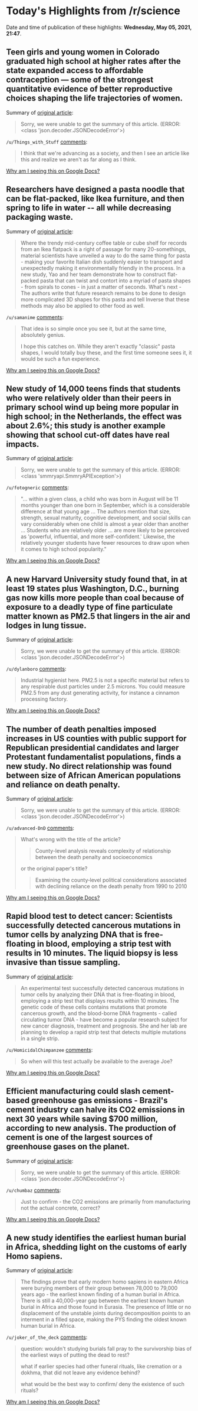 # Today's Highlights from /r/science

Date and time of publication of these highlights: **Wednesday, May 05, 2021, 21:47**.

## Teen girls and young women in Colorado graduated high school at higher rates after the state expanded access to affordable contraception — some of the strongest quantitative evidence of better reproductive choices shaping the life trajectories of women.

Summary of [original article](https://academictimes.com/with-better-contraceptive-access-more-girls-graduate-from-high-school/):

> Sorry, we were unable to get the summary of this article. (ERROR: <class 'json.decoder.JSONDecodeError'>)

`/u/Things_with_Stuff` [comments](https://www.reddit.com/r/science/comments/n5pp2e/teen_girls_and_young_women_in_colorado_graduated/):

> I think that we're advancing as a society, and then I see an article like this and realize we aren't as far along as I think.

[Why am I seeing this on Google Docs?](https://docs.google.com/document/d/1Dc6We63vOXIZsc0op-Bt4abqkYjXzOigalQqFxmvvbM/edit?usp=sharing)

## Researchers have designed a pasta noodle that can be flat-packed, like Ikea furniture, and then spring to life in water -- all while decreasing packaging waste.

Summary of [original article](https://www.inverse.com/innovation/3d-morphing-pasta-to-alleviate-package-waste):

> Where the trendy mid-century coffee table or cube shelf for records from an Ikea flatpack is a right of passage for many 20-somethings, material scientists have unveiled a way to do the same thing for pasta - making your favorite Italian dish suddenly easier to transport and unexpectedly making it environmentally friendly in the process. In a new study, Yao and her team demonstrate how to construct flat-packed pasta that can twist and contort into a myriad of pasta shapes - from spirals to cones - in just a matter of seconds. What's next - The authors write that future research remains to be done to design more complicated 3D shapes for this pasta and tell Inverse that these methods may also be applied to other food as well.

`/u/samanime` [comments](https://www.reddit.com/r/science/comments/n5mhnf/researchers_have_designed_a_pasta_noodle_that_can/):

> That idea is so simple once you see it, but at the same time, absolutely genius.
> 
> I hope this catches on. While they aren't exactly "classic" pasta shapes, I would totally buy these, and the first time someone sees it, it would be such a fun experience.

[Why am I seeing this on Google Docs?](https://docs.google.com/document/d/1Dc6We63vOXIZsc0op-Bt4abqkYjXzOigalQqFxmvvbM/edit?usp=sharing)

## New study of 14,000 teens finds that students who were relatively older than their peers in primary school wind up being more popular in high school; in the Netherlands, the effect was about 2.6%; this study is another example showing that school cut-off dates have real impacts.

Summary of [original article](https://www.psychnewsdaily.com/high-school-popularity-study-shows-oldest-kids-in-the-class-also-the-most-popular/):

> Sorry, we were unable to get the summary of this article. (ERROR: <class 'smmryapi.SmmryAPIException'>)

`/u/fotogneric` [comments](https://www.reddit.com/r/science/comments/n5mgvx/new_study_of_14000_teens_finds_that_students_who/):

> "... within a given class, a child who was born in August will be 11 months younger than one born in September, which is a considerable difference at that young age ...  The authors mention that size, strength, sexual maturity, cognitive development, and social skills can vary considerably when one child is almost a year older than another ... Students who are relatively older ... are more likely to be perceived as 'powerful, influential, and more self-confident.' Likewise, the relatively younger students have fewer resources to draw upon when it comes to high school popularity."

[Why am I seeing this on Google Docs?](https://docs.google.com/document/d/1Dc6We63vOXIZsc0op-Bt4abqkYjXzOigalQqFxmvvbM/edit?usp=sharing)

## A new Harvard University study found that, in at least 19 states plus Washington, D.C., burning gas now kills more people than coal because of exposure to a deadly type of fine particulate matter known as PM2.5 that lingers in the air and lodges in lung tissue.

Summary of [original article](https://iopscience.iop.org/article/10.1088/1748-9326/abe74c):

> Sorry, we were unable to get the summary of this article. (ERROR: <class 'json.decoder.JSONDecodeError'>)

`/u/dylanboro` [comments](https://www.reddit.com/r/science/comments/n5cm2a/a_new_harvard_university_study_found_that_in_at/):

> Industrial hygienist here. PM2.5 is not a specific material but refers to any respirable dust particles under 2.5 microns. You could measure PM2.5 from any dust generating activity, for instance a cinnamon processing factory.

[Why am I seeing this on Google Docs?](https://docs.google.com/document/d/1Dc6We63vOXIZsc0op-Bt4abqkYjXzOigalQqFxmvvbM/edit?usp=sharing)

## The number of death penalties imposed increases in US counties with public support for Republican presidential candidates and larger Protestant fundamentalist populations, finds a new study. No direct relationship was found between size of African American populations and reliance on death penalty.

Summary of [original article](https://academictimes.com/county-level-analysis-reveals-socioeconomic-relationships-with-death-penalty-are-more-complex-than-previously-thought/):

> Sorry, we were unable to get the summary of this article. (ERROR: <class 'json.decoder.JSONDecodeError'>)

`/u/advanced-DnD` [comments](https://www.reddit.com/r/science/comments/n5ehm4/the_number_of_death_penalties_imposed_increases/):

> What's wrong with the title of the article?
> 
> > County-level analysis reveals complexity of relationship between the death penalty and socioeconomics
> 
> or the original paper's title?
> 
> > Examining the county‐level political considerations associated with declining reliance on the death penalty from 1990 to 2010

[Why am I seeing this on Google Docs?](https://docs.google.com/document/d/1Dc6We63vOXIZsc0op-Bt4abqkYjXzOigalQqFxmvvbM/edit?usp=sharing)

## Rapid blood test to detect cancer: Scientists successfully detected cancerous mutations in tumor cells by analyzing DNA that is free-floating in blood, employing a strip test with results in 10 minutes. The liquid biopsy is less invasive than tissue sampling.

Summary of [original article](https://academictimes.com/rapid-blood-test-detects-cancerous-mutations-in-tumor-dna/):

> An experimental test successfully detected cancerous mutations in tumor cells by analyzing their DNA that is free-floating in blood, employing a strip test that displays results within 10 minutes. The genetic code of these cells contains mutations that promote cancerous growth, and the blood-borne DNA fragments - called circulating tumor DNA - have become a popular research subject for new cancer diagnosis, treatment and prognosis. She and her lab are planning to develop a rapid strip test that detects multiple mutations in a single strip.

`/u/HomicidalChimpanzee` [comments](https://www.reddit.com/r/science/comments/n5tz18/rapid_blood_test_to_detect_cancer_scientists/):

> So when will this test actually be available to the average Joe?

[Why am I seeing this on Google Docs?](https://docs.google.com/document/d/1Dc6We63vOXIZsc0op-Bt4abqkYjXzOigalQqFxmvvbM/edit?usp=sharing)

## Efficient manufacturing could slash cement-based greenhouse gas emissions - Brazil's cement industry can halve its CO2 emissions in next 30 years while saving $700 million, according to new analysis. The production of cement is one of the largest sources of greenhouse gases on the planet.

Summary of [original article](https://academictimes.com/efficient-manufacturing-could-slash-cement-based-greenhouse-gas-emissions/):

> Sorry, we were unable to get the summary of this article. (ERROR: <class 'json.decoder.JSONDecodeError'>)

`/u/chumbaz` [comments](https://www.reddit.com/r/science/comments/n50pd6/efficient_manufacturing_could_slash_cementbased/):

> Just to confirm - the CO2 emissions are primarily from manufacturing not the actual concrete, correct?

[Why am I seeing this on Google Docs?](https://docs.google.com/document/d/1Dc6We63vOXIZsc0op-Bt4abqkYjXzOigalQqFxmvvbM/edit?usp=sharing)

## A new study identifies the earliest human burial in Africa, shedding light on the customs of early Homo sapiens.

Summary of [original article](https://www.inverse.com/science/scientists-find-earliest-burial-in-africa):

> The findings prove that early modern homo sapiens in eastern Africa were burying members of their group between 78,000 to 79,000 years ago - the earliest known finding of a human burial in Africa. There is still a 40,000-year gap between the earliest known human burial in Africa and those found in Eurasia. The presence of little or no displacement of the unstable joints during decomposition points to an interment in a filled space, making the PYS finding the oldest known human burial in Africa.

`/u/joker_of_the_deck` [comments](https://www.reddit.com/r/science/comments/n5ih87/a_new_study_identifies_the_earliest_human_burial/):

> question: wouldn't studying burials fall pray to the survivorship bias of the earliest ways of putting the dead to rest?
> 
> what if earlier species had other funeral rituals, like cremation or a dokhma, that did not leave any evidence behind? 
> 
> what would be the best way to confirm/ deny the existence of such rituals?

[Why am I seeing this on Google Docs?](https://docs.google.com/document/d/1Dc6We63vOXIZsc0op-Bt4abqkYjXzOigalQqFxmvvbM/edit?usp=sharing)

